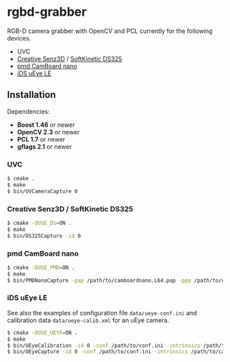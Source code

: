 rgbd-grabber
============

RGB-D camera grabber with OpenCV and PCL currently for the following devices.

* UVC
* [Creative Senz3D](http://us.creative.com/p/web-cameras/creative-senz3d) / [SoftKinetic DS325](http://www.softkinetic.com/Store/tabid/579/ProductID/6/language/en-US/Default.aspx)
* [pmd CamBoard nano](http://www.pmdtec.com/products_services/reference_design.php)
* [iDS uEye LE](http://jp.ids-imaging.com/store/produkte/kameras/usb-2-0-kameras/ueye-le.html)

Installation
------------

Dependencies:
* **Boost 1.46** or newer
* **OpenCV 2.3** or newer
* **PCL 1.7** or newer
* **gflags 2.1** or newer

### UVC
~~~ sh
$ cmake .
$ make
$ bin/UVCameraCapture 0
~~~

### Creative Senz3D / SoftKinetic DS325
~~~ sh
$ cmake -DUSE_DS=ON .
$ make
$ bin/DS325Capture -id 0
~~~

### pmd CamBoard nano
~~~ sh
$ cmake -DUSE_PMD=ON .
$ make
$ bin/PMDNanoCapture -pap /path/to/camboardnano.L64.pap -ppp /path/to/camboardnanoproc.L64.ppp
~~~

### iDS uEye LE
See also the examples of configuration file `data/ueye-conf.ini` and calibration data `data/ueye-calib.xml` for an uEye camera.
~~~ sh
$ cmake -DUSE_UEYE=ON .
$ make
$ bin/UEyeCalibration -id 0 -conf /path/to/conf.ini -intrinsics /path/to/calib.xml
$ bin/UEyeCapture -id 0 -conf /path/to/conf.ini -intrinsics /path/to/calib.xml
~~~
